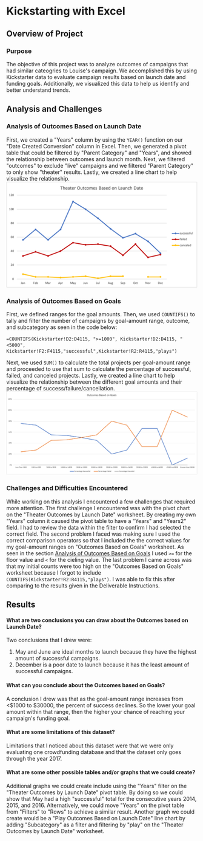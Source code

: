 # Kickstarting with Excel

## Overview of Project

### Purpose

The objective of this project was to analyze outcomes of campaigns that had similar cateogries to Louise's campaign. We accomplished this by using Kickstarter data to evaluate campaign results based on launch date and funding goals. Additionally, we visualized this data to help us identify and better understand trends.

## Analysis and Challenges

### Analysis of Outcomes Based on Launch Date

First, we created a "Years" column by using the `YEAR()` function on our "Date Created Conversion" column in Excel. 
Then, we generated a pivot table that could be filtered by "Parent Category" and "Years", and showed the relationship between outcomes and launch month. 
Next, we filtered "outcomes" to exclude "live" campaigns and we filtered "Parent Category" to only show "theater" results. 
Lastly, we created a line chart to help visualize the relationship. ![Theater Outcomes vs Launch Date Line Chart](resources/Theater_Outcomes_vs_Launch.png)

### Analysis of Outcomes Based on Goals

First, we defined ranges for the goal amounts.
Then, we used `COUNTIFS()` to tally and filter the number of campaigns by goal-amount range, outcome, and subcategory as seen in the code below:
```
=COUNTIFS(Kickstarter!D2:D4115, ">=1000", Kickstarter!D2:D4115, "<5000", Kickstarter!F2:F4115,"successful",Kickstarter!R2:R4115,"plays")
```
Next, we used `SUM()` to calculate the total projects per goal-amount range and proceeded to use that sum to calculate the percentage of successful, failed, and canceled projects.
Lastly, we created a line chart to help visualize the relationship between the different goal amounts and their percentage of success/failure/cancellation.
![Play Outcomes Percent vs Goals Line Chart](resources/Outcomes_vs_Goals.png)

### Challenges and Difficulties Encountered

While working on this analysis I encountered a few challenges that required more attention. The first challenge I encountered was with the pivot chart on the "Theater Outcomes by Launch Date" worksheet. By creating my own "Years" column it caused the pivot table to have a "Years" and "Years2" field. I had to review the data within the filter to confirm I had selected the correct field. 
The second problem I faced was making sure I used the correct comparison operators so that I included the the correct values for my goal-amount ranges on "Outcomes Based on Goals" worksheet. As seen in the section [Analysis of Outcomes Based on Goals](https://github.com/BLTerrell/kickstarter-analysis/blob/main/README.md#analysis-of-outcomes-based-on-goals) I used `>=` for the floor value and `<` for the cieling value.
The last problem I came across was that my initial counts were too high on the "Outcomes Based on Goals" worksheet because I forgot to include `COUNTIFS(Kickstarter!R2:R4115,"plays")`. I was able to fix this after comparing to the results given in the Deliverable Instructions.

## Results

#### What are two conclusions you can draw about the Outcomes based on Launch Date?
Two conclusions that I drew were:
  1. May and June are ideal months to launch because they have the highest amount of successful campaigns.
  2. December is a poor date to launch because it has the least amount of successful campaigns.

#### What can you conclude about the Outcomes based on Goals?
A conclusion I drew was that as the goal-amount range increases from <$1000 to $30000, the percent of success declines. So the lower your goal amount within that range, then the higher your chance of reaching your campaign's funding goal.

#### What are some limitations of this dataset?
Limitations that I noticed about this dataset were that we were only evaluating one crowdfunding database and that the dataset only goes through the year 2017.

#### What are some other possible tables and/or graphs that we could create?
Additional graphs we could create include using the "Years" filter on the "Theater Outcomes by Launch Date" pivot table. By doing so we could show that May had a high "successful" total for the consecutive years 2014, 2015, and 2016. Alternatively, we could move "Years" on the pivot table from "Filters" to "Rows" to achieve a similar result. 
Another graph we could create would be a "Play Outcomes Based on Launch Date" line chart by adding "Subcategory" as a filter and filtering by "play" on the "Theater Outcomes by Launch Date" worksheet.
